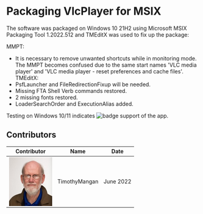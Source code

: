 # Packaging VlcPlayer for MSIX

The software was packaged on Windows 10 21H2 using Microsoft MSIX Packaging Tool 1.2022.512 and TMEditX was used to fix up the package:

MMPT:
* It is necessary to remove unwanted shortcuts while in monitoring mode.  The MMPT becomes confused due to the same start names 'VLC media player' and 'VLC media player - reset preferences and cache files'.
TMEditX:
* PsfLauncher and FileRedirectionFixup will be needed.
* Missing FTA Shell Verb commands restored.
* 2 missing fonts restored.
* LoaderSearchOrder and ExecutionAlias added.



Testing on Windows 10/11 indicates ![badge](https://img.shields.io/badge/-Full%20Fidelity-brightgreen?style=for-the-badge) support of the app.


## Contributors

| Contributor | Name | Date |
|----|----|----|
| [<img src="/media/Contributors/TimMangan.jpg" align="left" Height="128" />](/media/Contributors/TimMangan.jpg) | TimothyMangan | June 2022 |

